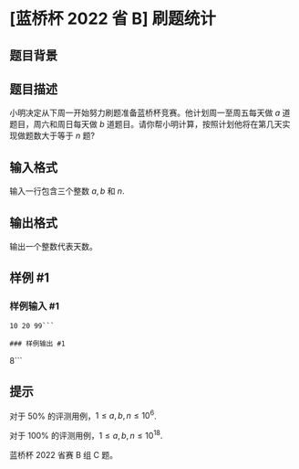 # [蓝桥杯 2022 省 B] 刷题统计

## 题目背景



## 题目描述

小明决定从下周一开始努力刷题准备蓝桥杯竞赛。他计划周一至周五每天做 $a$ 道题目，周六和周日每天做 $b$ 道题目。请你帮小明计算，按照计划他将在第几天实现做题数大于等于 $n$ 题?

## 输入格式

输入一行包含三个整数 $a, b$ 和 $n$.

## 输出格式

输出一个整数代表天数。

## 样例 #1

### 样例输入 #1
```
10 20 99```

### 样例输出 #1

```
8```

## 提示

对于 $50 \%$ 的评测用例，$1 \leq a, b, n \leq 10^{6}$.

对于 $100 \%$ 的评测用例，$1 \leq a, b, n \leq 10^{18}$. 

蓝桥杯 2022 省赛 B 组 C 题。
